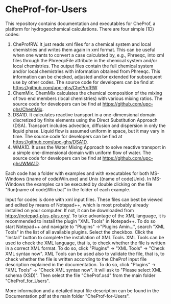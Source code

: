 # CheProf-for-Users
This repository contains documentation and executables for CheProf, a platform for hydrogeochemical calculations. There are four simple (1D) codes: 
1. CheProfRW. It just reads xml files for a chemical system and local chemistries and writes them again in xml format. This can be useful when one wants to convert a case calculated by, e.g., Phreeqc, into xml files through the PhreeqcFile attribute in the chemical system and/or local chemistries. The output files contain the full chemical system and/or local chemistries with information obtained from Phreeqc. This information can be checked, adjusted and/or extended for subsequent use by other codes. The source code for developers can be find at https://github.com/upc-ghs/CheProfRW.
2. ChemMix. ChemMix calculates the chemical composition of the mixing of two end members (local chemistries) with various mixing ratios.  The source code for developers can be find at https://github.com/upc-ghs/ChemMix.
3. DSA1D. It calculates reactive transport in a one-dimensional domain discretized by finite elements using the Direct Substitution Approach (DSA). Transport includes advection, diffusion and dispersion in only the liquid phase. Liquid flow is assumed uniform in space, but it may vary in time. The source code for developers can be find at https://github.com/upc-ghs/DSA1D.
4. WMA1D. It uses the Water Mixing Approach to solve reactive transport in a simple one-dimensional domain with uniform flow of water. The source code for developers can be find at https://github.com/upc-ghs/WMA1D.

Each code has a folder with examples and with executables for both MS-Windows ((name of code)Win.exe) and Unix ((name of code)Unix). In MS-Windows the examples can be executed by double clicking on the file "Run(name of code)Win.bat" in the folder of each example.

Input for codes is done with xml input files. These files can best be viewed and edited by means of Notepad++, which is most probably already installed on your computer. If not, it can be downloaded from https://notepad-plus-plus.org/. To take advantage of the XML language, it is recommended to install the plugin "XML Tools" in Notepad++. To do so start Notepad++ and navigate to "Plugins" ->"Plugins Amin...", search "XML Tools" in the list of all available plugins. Select the checkbox. Click the "Install" button to complete the installation of XML Tools. XML Tools can be used to check the XML language, that is, to check whether the file is written in a correct XML format. To do so, click "Plugins" -> "XML Tools" -> "Check XML syntax now". XML Tools can be used also to validate the file, that is, to check whether the file is written according to the CheProf input file description explained in the documentation. To do so, click "Plugins" -> "XML Tools" -> "Check XML syntax now". It will ask to "Please select XML schema (XSD)". Then select the file "CheProf.xsd" from the main folder "CheProf_for_Users".

More information and a detailed input file description can be found in the Documentation.pdf at the main folder "CheProf-for-Users".
